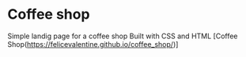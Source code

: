 # Coffee shop
Simple landig page for a coffee shop
Built with CSS and HTML
[Coffee Shop(https://felicevalentine.github.io/coffee_shop/)]

